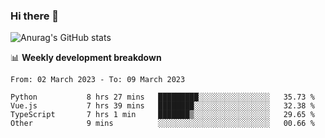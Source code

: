 ### Hi there 👋
![Anurag's GitHub stats](https://github-readme-stats.vercel.app/api?username=jami1024&show_icons=true&theme=radical)

📊 **Weekly development breakdown**
<!--START_SECTION:waka-->

```text
From: 02 March 2023 - To: 09 March 2023

Python           8 hrs 27 mins   █████████░░░░░░░░░░░░░░░░   35.73 %
Vue.js           7 hrs 39 mins   ████████░░░░░░░░░░░░░░░░░   32.38 %
TypeScript       7 hrs 1 min     ███████▒░░░░░░░░░░░░░░░░░   29.65 %
Other            9 mins          ░░░░░░░░░░░░░░░░░░░░░░░░░   00.66 %
```

<!--END_SECTION:waka-->
<!--
**jami1024/jami1024** is a ✨ _special_ ✨ repository because its `README.md` (this file) appears on your GitHub profile.

Here are some ideas to get you started:

- 🔭 I’m currently working on ...
- 🌱 I’m currently learning ...
- 👯 I’m looking to collaborate on ...
- 🤔 I’m looking for help with ...
- 💬 Ask me about ...
- 📫 How to reach me: ...
- 😄 Pronouns: ...
- ⚡ Fun fact: ...
-->
